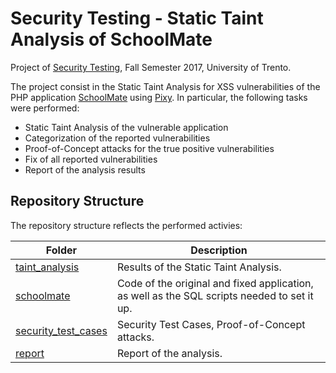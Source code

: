 # Security Testing - Static Taint Analysis of SchoolMate
Project of [Security Testing](https://sites.google.com/site/sectestunitn/home), Fall Semester 2017, University of Trento.

The project consist in the Static Taint Analysis for XSS vulnerabilities of the PHP application [SchoolMate](https://sourceforge.net/projects/schoolmate/) using [Pixy](https://github.com/oliverklee/pixy).
In particular, the following tasks were performed:
* Static Taint Analysis of the vulnerable application
* Categorization of the reported vulnerabilities
* Proof-of-Concept attacks for the true positive vulnerabilities
* Fix of all reported vulnerabilities
* Report of the analysis results

## Repository Structure
The repository structure reflects the performed activies:

Folder                                     | Description
-------------------------------------------|---------------------------------------------------------
[taint_analysis](taint_analysis)           | Results of the Static Taint Analysis.
[schoolmate](schoolmate)                   | Code of the original and fixed application, as well as the SQL scripts needed to set it up.
[security_test_cases](security_test_cases) | Security Test Cases, Proof-of-Concept attacks.
[report](report)                           | Report of the analysis. 
